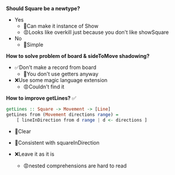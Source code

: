 **Should Square be a newtype?**
* Yes
    * 🙂Can make it instance of Show
    * 😡Looks like overkill just because you don't like showSquare
* No
    * 🙂Simple


**How to solve problem of board & sideToMove shadowing?**
* ✅Don't make a record from board
    * 🙂You don't use getters anyway
* ❌Use some magic language extension
    * 😡Couldn't find it

**How to improve getLines?**
✅
```haskell
getLines :: Square -> Movement -> [Line]
getLines from (Movement directions range) =
    [ lineInDirection from d range | d <- directions ]
```
* 🙂Clear
* 🙂Consistent with squareInDirection

* ❌Leave it as it is
    * 😡nested comprehensions are hard to read